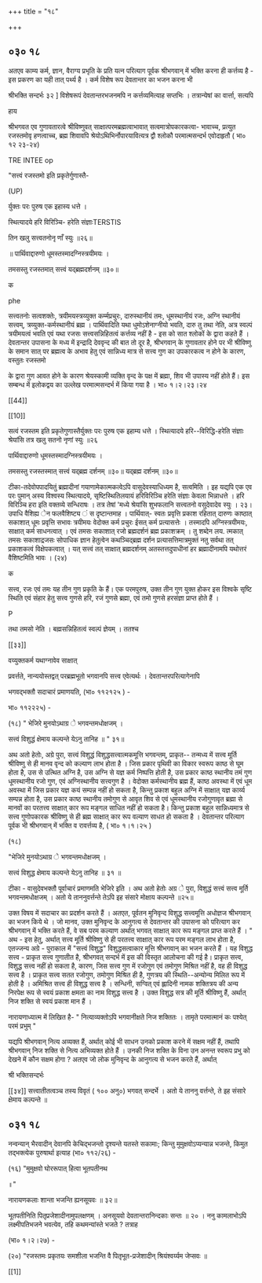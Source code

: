 +++
title = "१८"

+++


## ०३० १८
अतएव काम्य कर्म, ज्ञान, वैराग्य प्रभृति के प्रति यत्न परित्याग पूर्वक श्रीभगवान् में भक्ति करना ही कर्त्तव्य है - इस प्रकरण का यही तात् पर्थ्य है । कर्म विशेष रूप देवतान्तर का भजन करना भी 

श्रीभक्ति सन्दर्भः ३२ ] विशेषरूपं देवतान्तरभजनमपि न कर्त्तव्यमित्याह सप्तभिः । तत्रान्येषां का वार्त्ता, सत्यपि 

हाय 

श्रीभगवत एव गुणावतारत्वे श्रीविष्णुवत् साक्षात्परमब्रह्मत्वाभावात् सत्वमात्रोपकारकत्वा- भावाच्च, प्रत्युत रजस्तमोवृ हणत्वाच्च, ब्रह्म शिवावपि श्रेयोऽथिभिर्नोपारयावित्यत्र द्वौ श्लोकौ परमात्मसन्दर्भ एवोदाहृतौ ( भा० १२ २३-२४) 

TRE INTEE op 

"सत्त्वं रजस्तमो इति प्रकृतेर्गुणास्तै- 

(UP) 

र्युक्तः परः पुरुष एक इहास्य धत्ते । 

स्थित्यादये हरि विरिञ्चि- हरेति संज्ञाःTERSTIS 

तिन खलु सत्त्वतनोनृ णाँ स्युः ॥२६॥ 

॥ पार्थिवाद्दारुणो धूमस्तस्मादग्निस्त्रयीमयः । 

तमसस्तु रजस्तमात् सत्त्वं यद्ब्रह्मदर्शनम् ॥३०॥ 

क 

phe 

सत्त्वतनोः सत्वशक्तेः, त्रयीमयस्त्रय्युक्त कर्म्मप्रचुरः, दारुस्थानीयं तमः, धूमस्थानीयं रजः, अग्नि स्थानीयं सत्त्वम्, त्रय्युक्त-कर्मस्थानीयं ब्रह्म । पार्थिवादिति यथा धुमोऽशेनाग्नीयो भवति, दारु तु तथा नेति, अत्र स्वल्पं त्रयीमयत्वं भवति एवं यथा रजसः सत्त्वसन्निहितत्वं कर्त्तव्य नहीं है - इस को सात श्लोकों के द्वारा कहते हैं । देवतान्तर उपासना के मध्य में इन्द्रादि देववृन्द की बात तो दूर है, श्रीभगवान् के गुणावतार होने पर भी श्रीविष्णु के समान सात् पर ब्रह्मत्व के अभाव हेतु एवं सान्निध्य मात्र से सत्त्व गुण का उपकारकत्व न होने के कारण, वस्तुतः रजस्तमो 

के द्वारा गुण आवत होने के कारण श्रेयस्कामी व्यक्ति वृन्द के पक्ष में ब्रह्मा, शिव भी उपास्य नहीं होते हैं। इस सम्बन्ध में इलोकद्वय का उल्लेख परमात्मसन्दर्भ में किया गया है । भा० १।२।२३।२४ 

[[44]]

[[10]]

सत्वं रजस्तम इति प्रकृतेगुणास्तैर्युक्तः परः पुरुष एक इहाम्य धत्ते । स्थित्यादये हरि--विरिद्धि-हरेति संज्ञाः श्रेयांसि तत्र खलु सतनो नृणां स्युः ॥२६ 

पार्थिवाद्दारुणो धूमस्तस्मादग्निस्त्रयीमयः । 

तमसस्तु रजस्तस्मात् सत्त्वं यद्ब्रह्म दर्शनम् ॥३०॥ यद्ब्रह्म दर्शनम् ॥३०॥ 

टीका-तदेवोपपादयितुं ब्रह्मादीनां गयाणामेकात्मकत्वेऽपि वासुदेवस्याधिध्यम है, सत्वमिति । इह यद्यपि एक एव परः पुमान् अस्य विश्वस्य स्थित्यादये, सृष्टिस्थितिलयायं हरिविरिञ्चि हरेति संज्ञाः केवला भिन्नाधत्ते । हरि विरिञ्चि हरा इति वक्तव्ये सन्धिराषः । तत्र तेषां 'मध्ये श्रेयांसि शुभफलानि सत्त्वतनो वसुदेवादेव स्युः । २३। उपाधि वैशिह्य ेन फलवैशिष्ट्य ं स दृष्टान्तमाह । पार्थिवात्- स्वतः प्रवृत्ति प्रकाश रहितात् दारुणः काष्ठात् सकाशात् धूमः प्रवृत्ति सभावः त्रयीमयः वेदोक्त कर्म प्रचुरः ईसत् कर्म प्रत्यासत्तेः । तस्मादपि अग्निस्त्रयीमयः, साक्षात् कर्म साधनत्वात् । एवं तमसः सकाशात् रजो ब्रह्मदर्शनं ब्रह्म प्रकाशक्रम् । तु शब्देन लय. त्मकात् तमसः सकाशाद्रजसः सोपाधिक ज्ञान हेतुत्वेन कथञ्चिद्ब्रह्म दर्शन प्रत्यासत्तिमात्रमुक्तं नतु सर्वथा तत् प्रकाशकत्वं विक्षेपकत्वात् । यत् सत्त्वं तत् साक्षात् ब्रह्मदर्शनम् अतस्तत्तदुपाधीनां हर ब्रह्मादीनामपि यथोत्तरं वैशिष्टमिति भावः । (२४) 

क 

सत्त्व, रजः एवं तमः यह तीन गुण प्रकृति के हैं। एक परमपुरुष, उक्त तीन गुण युक्त होकर इस विश्वके सृष्टि स्थिति एवं संहार हेतु सत्त्व गुणसे हरि, रजं गुणसे ब्रह्मा, एवं तमो गुणसे हरसंज्ञा प्राप्त होते हैं । 

P 



तथा तमसो नेति । बह्मसन्निहितत्वं स्वल्पं ज्ञेयम् । ततश्च 

[[३३]]

वय्युक्तकर्म यथाग्नावेव साक्षात् 

प्रवर्त्तते, नान्ययोस्तद्वत् परब्रह्मभूतो भगवानपि सत्त्व एवेत्यर्थः । देवतान्तरपरित्यागेनापि 

भगवद्भक्तौ सदाचारं प्रमाणयति, (भा० ११२१२५ ) - 

भा० ११२२२५) - 

(१८) " भेजिरे मुनयोऽथाग्र े भगवन्तमधोक्षजम् । 

सत्त्वं विशुद्धं क्षेमाय कल्पन्ते येऽनु तानिह ॥ " ३१॥ 

अथ अतो हेतोः, अग्रे पुरा, सत्त्वं विशुद्धं विशुद्धसत्त्वात्मकमूत्ति भगवन्तम्, प्राकृत-- तन्मध्य में सत्त्व मूर्ति श्रीविष्णु से ही मानव वृन्द को कल्याण लाभ होता है । जिस प्रकार पृथिवी का विकार स्वरूप काष्ठ से घूम होता है, उस से उत्थित अग्नि है, उस अग्नि से यज्ञ कर्म निष्पत्ति होती है, उस प्रकार काष्ठ स्थानीय तमं गुण धूमस्थानीय रजो गुण, एवं अग्निस्थानीय सत्त्वगुण है । वेदोक्त कर्मस्थानीय ब्रह्म हैं, काष्ठ अवस्था में एवं धूम अवस्था में जिस प्रकार यज्ञ कयं सम्पन्न नहीं हो सकता है, किन्तु प्रकाश बहुल अग्नि में साक्षात् यज्ञ कार्य्य सम्पन्न होता है, उस प्रकार काष्ठ स्थानीय तमोगुण से आवृत शिव से एवं धूमस्थानीय रजोगुणावृत ब्रह्मा से मानवों का परतत्त्व साक्षात् कार रूप मङ्गल साधित नहीं हो सकता है। किन्तु प्रकाश बहुल सान्निध्यमात्र से सत्त्व गुणोपकारक श्रीविष्णु से ही ब्रह्म साक्षात् कार रूप वल्याण साधत हो सकता है । देवतान्तर परित्याग पूर्वक भी श्रीभगवान् में भक्ति व रावर्त्तव्य है, ( भा० १।१।२५ ) 

(१८) 

"भेजिरे मुनयोऽथाग्र े भगवन्तमधोक्षजम् । 

सत्त्वं विशुद्ध क्षेमाय कल्पन्ते येऽनु तानिह ॥ ३१ ॥ 

टीका - वासुदेवभक्तौ पूर्वाचारं प्रमाणमति भेजिरे इति । अथ अतो हेतोः अग्र े पुरा, विशुद्धं सत्त्वं सत्त्व मूर्ति भगवन्तमधोक्षजम् । अतो ये ताननुवर्त्तन्ते तेऽपि इह संसारे मोक्षाय कल्पन्ते ॥२५॥ 

उक्त विषय में सदाचार का प्रदर्शन करते हैं । अतएत, पूर्वतन मुनिवृन्द विशुद्ध सत्त्वमूत्ति अधोज्ञज श्रीभगवान् का भजन किये थे । जो मानव, उक्त मुनिवृन्द के आनुगत्य से देवतान्तर की उपासना को परित्याग कर श्रीभगवान् में भक्ति करते हैं, वे सब परम कल्याण अर्थात् भगवत् साक्षात् कार रूप मङ्गल प्राप्त करते हैं । " अथ - इस हेतु, अर्थात् सत्त्व मूर्ति श्रीविष्णु से ही परतत्त्व साक्षात् कार रूप परम मङ्गल लाभ होता है, एतज्जन्य अग्रे - पुराकाल में "सत्त्वं विशुद्ध" विशुद्धसत्वाकार मूत्ति श्रीभगवान् का भजन करते हैं । यह विशुद्ध सत्त्व - प्राकृत सत्त्व गुणातीत है, श्रीभगवत् सन्दर्भ में इस की विस्तृत आलोचना की गई है। प्राकृत सत्त्व, विशुद्ध सत्त्व नहीं हो सकता है, कारण, जिस सत्त्व गुण में रजोगुण एवं तमोगुण मिश्रित नहीं है, वह ही विशुद्ध सत्त्व है । प्राकृत सत्त्व सतत रजोगुण, तमोगुण मिश्रित ही है, गुणत्रय की स्थिति--अन्योन्य मिलित रूप में होती है । अमिश्रित सत्त्व ही विशुद्ध सत्त्व है । सन्धिनी, सग्वित् एवं ह्लादिनी नामक शक्तित्रय की अन्य निरपेक्ष रूप से स्वयं प्रकाश क्षमता का नाम विशुद्ध सत्त्व है । उक्त विशुद्ध सत्र की मूर्ति श्रीविष्णु हैं, अर्थात् निज शक्ति से स्वयं प्रकाश मान हैं । 

नारायणाध्यात्म में लिखित है- " नित्याव्यक्तोऽपि भगवानीक्षते निज शक्तितः । तामृते परमात्मानं कः पश्येत् परमं प्रभुम् " 

यद्यपि श्रीभगवान् नित्य अव्यक्त हैं, अर्थात् कोई भी साधन उनको प्रकाश करने में सक्षम नहीं हैं, तथापि श्रीभगवान् निज शक्ति से नित्य अभिव्यक्त होते हैं । उनकी निज शक्ति के विना उन अनन्त स्वरूप प्रभु को देखने में कौन सक्षम होगा ? अतएव जो लोक मुनिवृन्द के आनुगत्य से भजन करते हैं, अर्थात् 

श्री भक्तिसन्दर्भः 

[[३४]] सत्त्वातीतत्वञ्च तस्य विवृतं ( १०० अनु०) भगवत् सन्दर्भे । अतो ये ताननु वर्त्तन्ते, ते इह संसारे क्षेमाय कल्पन्ते ॥ 


## ०३१ १८
नन्वन्यान् भैरवादीन् देवानपि केचिद्भजन्तो दृश्यन्ते यतस्ते सकामाः; किन्तु मुमुक्षवोऽप्यन्यान्न भजन्ते, किमुत तद्भक्त्येक पुरुषार्था इत्याह (भा० ११२/२६) - 

(१६) "मुमुक्षवो घोररूपात् हित्वा भूतपतीनथ 

॥" 

नारायणकलाः शान्ता भजन्ति ह्यनसूयवः ॥ ३२॥ 

भूतपतीनिति पितृप्रजेशादीनामुपलक्षणम् । अनसूयवो देवतान्तरानिन्दकाः सन्तः ॥ २० । ननु कामलाभोऽपि लक्ष्मीपतिभजने भवत्येव, तहि कथमन्यांस्ते भजते ? तत्राह 

(भा० १।२।२७) - 

(२०) "रजस्तमः प्रकृतयः समशीला भजन्ति वै पितृभूत-प्रजेशादीन् श्रियंश्वर्य्यम जेप्सवः ॥ 

[[1]]
